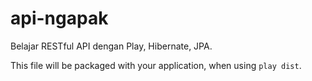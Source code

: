 # api-ngapak

Belajar RESTful API dengan Play, Hibernate, JPA.

This file will be packaged with your application, when using `play dist`.
